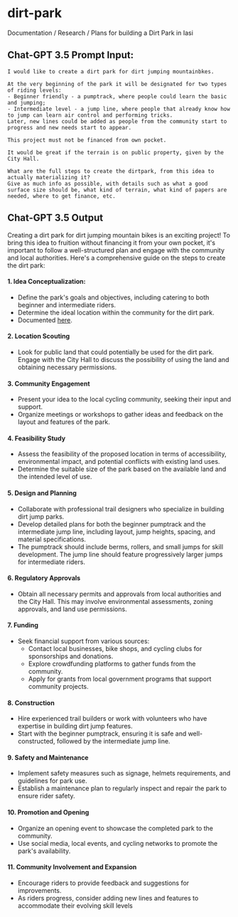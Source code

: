 # dirt-park
Documentation / Research / Plans for building a Dirt Park in Iasi

## Chat-GPT 3.5 Prompt Input:
```
I would like to create a dirt park for dirt jumping mountainbkes.

At the very beginning of the park it will be designated for two types of riding levels:
- Beginner friendly - a pumptrack, where people could learn the basic and jumping;
- Intermediate level - a jump line, where people that already know how to jump can learn air control and performing tricks.
Later, new lines could be added as people from the community start to progress and new needs start to appear.

This project must not be financed from own pocket.

It would be great if the terrain is on public property, given by the City Hall.

What are the full steps to create the dirtpark, from this idea to actually materializing it?
Give as much info as possible, with details such as what a good surface size should be, what kind of terrain, what kind of papers are needed, where to get finance, etc.
```

## Chat-GPT 3.5 Output

Creating a dirt park for dirt jumping mountain bikes is an exciting project! To bring this idea to fruition without financing it from your own pocket, it's important to follow a well-structured plan and engage with the community and local authorities. Here's a comprehensive guide on the steps to create the dirt park:
#### 1. Idea Conceptualization:
* Define the park's goals and objectives, including catering to both beginner and intermediate riders.
* Determine the ideal location within the community for the dirt park.
* Documented [here](./IDEA_CONCEPTUALIZATION.md).
#### 2. Location Scouting
* Look for public land that could potentially be used for the dirt park. Engage with the City Hall to discuss the possibility of using the land and obtaining necessary permissions.
#### 3. Community Engagement
* Present your idea to the local cycling community, seeking their input and support.
* Organize meetings or workshops to gather ideas and feedback on the layout and features of the park.
#### 4. Feasibility Study
* Assess the feasibility of the proposed location in terms of accessibility, environmental impact, and potential conflicts with existing land uses.
* Determine the suitable size of the park based on the available land and the intended level of use.
#### 5. Design and Planning
* Collaborate with professional trail designers who specialize in building dirt jump parks.
* Develop detailed plans for both the beginner pumptrack and the intermediate jump line, including layout, jump heights, spacing, and material specifications.
* The pumptrack should include berms, rollers, and small jumps for skill development. The jump line should feature progressively larger jumps for intermediate riders.
#### 6. Regulatory Approvals
* Obtain all necessary permits and approvals from local authorities and the City Hall. This may involve environmental assessments, zoning approvals, and land use permissions.
#### 7. Funding
* Seek financial support from various sources:
  - Contact local businesses, bike shops, and cycling clubs for sponsorships and donations.
  - Explore crowdfunding platforms to gather funds from the community.
  - Apply for grants from local government programs that support community projects.
#### 8. Construction
* Hire experienced trail builders or work with volunteers who have expertise in building dirt jump features.
* Start with the beginner pumptrack, ensuring it is safe and well-constructed, followed by the intermediate jump line.
#### 9. Safety and Maintenance
* Implement safety measures such as signage, helmets requirements, and guidelines for park use.
* Establish a maintenance plan to regularly inspect and repair the park to ensure rider safety.
#### 10. Promotion and Opening
* Organize an opening event to showcase the completed park to the community.
* Use social media, local events, and cycling networks to promote the park's availability.
#### 11. Community Involvement and Expansion
* Encourage riders to provide feedback and suggestions for improvements.
* As riders progress, consider adding new lines and features to accommodate their evolving skill levels
